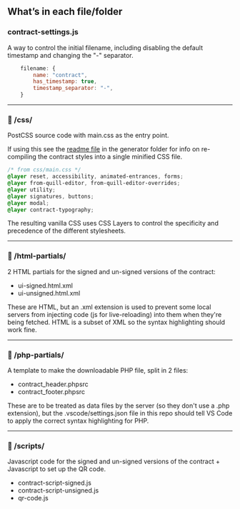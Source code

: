 ## What’s in each file/folder
### contract-settings.js

A way to control the initial filename, including disabling the default timestamp and changing the "-" separator.
```javascript
    filename: {
        name: "contract",
        has_timestamp: true,
        timestamp_separator: "-",
    }
```

---
### 📁 /css/

PostCSS source code with main.css as the entry point. 

If using this see the [readme file](https://github.com/nonsalant/contract/tree/master/generator#option-2-build-step-for-the-contract-styles)
in the generator folder for info on re-compiling the contract styles into a single minified CSS file.

```css
/* from css/main.css */
@layer reset, accessibility, animated-entrances, forms;
@layer from-quill-editor, from-quill-editor-overrides;
@layer utility;
@layer signatures, buttons;
@layer modal;
@layer contract-typography;
```
The resulting vanilla CSS uses CSS Layers to control the specificity and precedence of the different stylesheets.

---
### 📁 /html-partials/
2 HTML partials for the signed and un-signed versions of the contract:
* ui-signed.html.xml
* ui-unsigned.html.xml

These are HTML, but an .xml extension is used to prevent some local servers from injecting code (js for live-reloading) into them when they're being fetched.
HTML is a subset of XML so the syntax highlighting should work fine.

---
### 📁 /php-partials/

A template to make the downloadable PHP file, split in 2 files:
* contract_header.phpsrc
* contract_footer.phpsrc

These are to be treated as data files by the server (so they don't use a .php extension), but the .vscode/settings.json file in this repo should tell VS Code to apply the correct syntax highlighting for PHP.

---
### 📁 /scripts/
Javascript code for the signed and un-signed versions of the contract + Javascript to set up the QR code.
* contract-script-signed.js
* contract-script-unsigned.js
* qr-code.js
